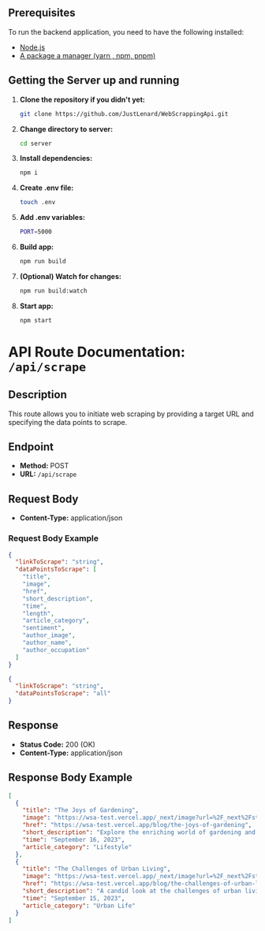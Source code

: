 ## Prerequisites

To run the backend application, you need to have the following installed:

- [Node.js](https://nodejs.org/en)
- [A package a manager (yarn , npm, pnpm)](https://yarnpkg.com/getting-started)

## Getting the Server up and running

1. **Clone the repository if you didn't yet:**

   ```bash
   git clone https://github.com/JustLenard/WebScrappingApi.git
   ```

2. **Change directory to server:**

   ```bash
   cd server
   ```

3. **Install dependencies:**

   ```bash
   npm i
   ```

4. **Create .env file:**

   ```bash
   touch .env
   ```

5. **Add .env variables:**

   ```bash
   PORT=5000
   ```

6. **Build app:**

   ```bash
   npm run build

   ```

7. **(Optional) Watch for changes:**

   ```bash
   npm run build:watch
   ```

8. **Start app:**

   ```bash
   npm start
   ```

# API Route Documentation: `/api/scrape`

## Description

This route allows you to initiate web scraping by providing a target URL and specifying the data points to scrape.

## Endpoint

- **Method:** POST
- **URL:** `/api/scrape`

## Request Body

- **Content-Type:** application/json

### Request Body Example

```json
{
  "linkToScrape": "string",
  "dataPointsToScrape": [
    "title",
    "image",
    "href",
    "short_description",
    "time",
    "length",
    "article_category",
    "sentiment",
    "author_image",
    "author_name",
    "author_occupation"
  ]
}
```

```json
{
  "linkToScrape": "string",
  "dataPointsToScrape": "all"
}
```

## Response

- **Status Code:** 200 (OK)
- **Content-Type:** application/json

## Response Body Example

```json
[
  {
    "title": "The Joys of Gardening",
    "image": "https://wsa-test.vercel.app/_next/image?url=%2F_next%2Fstatic%2Fmedia%2Fgarden.8d6b6c5f.webp&w=3840&q=75",
    "href": "https://wsa-test.vercel.app/blog/the-joys-of-gardening",
    "short_description": "Explore the enriching world of gardening and discover its positive impact on mood and well-being.",
    "time": "September 16, 2023",
    "article_category": "Lifestyle"
  },
  {
    "title": "The Challenges of Urban Living",
    "image": "https://wsa-test.vercel.app/_next/image?url=%2F_next%2Fstatic%2Fmedia%2Furban.b1d13747.webp&w=3840&q=75",
    "href": "https://wsa-test.vercel.app/blog/the-challenges-of-urban-living",
    "short_description": "A candid look at the challenges of urban living, with insights into coping strategies.",
    "time": "September 15, 2023",
    "article_category": "Urban Life"
  }
]
```
